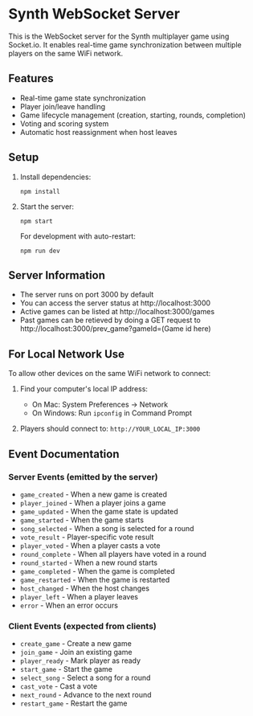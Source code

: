 # Synth WebSocket Server

This is the WebSocket server for the Synth multiplayer game using Socket.io. It enables real-time game synchronization between multiple players on the same WiFi network.

## Features

- Real-time game state synchronization
- Player join/leave handling
- Game lifecycle management (creation, starting, rounds, completion)
- Voting and scoring system
- Automatic host reassignment when host leaves

## Setup

1. Install dependencies:
   ```
   npm install
   ```

2. Start the server:
   ```
   npm start
   ```
   
   For development with auto-restart:
   ```
   npm run dev
   ```

## Server Information

- The server runs on port 3000 by default
- You can access the server status at http://localhost:3000
- Active games can be listed at http://localhost:3000/games
- Past games can be retieved by doing a GET request to http://localhost:3000/prev_game?gameId=(Game id here)

## For Local Network Use

To allow other devices on the same WiFi network to connect:

1. Find your computer's local IP address:
   - On Mac: System Preferences → Network
   - On Windows: Run `ipconfig` in Command Prompt

2. Players should connect to: `http://YOUR_LOCAL_IP:3000`

## Event Documentation

### Server Events (emitted by the server)

- `game_created` - When a new game is created
- `player_joined` - When a player joins a game
- `game_updated` - When the game state is updated
- `game_started` - When the game starts
- `song_selected` - When a song is selected for a round
- `vote_result` - Player-specific vote result
- `player_voted` - When a player casts a vote
- `round_complete` - When all players have voted in a round
- `round_started` - When a new round starts
- `game_completed` - When the game is completed
- `game_restarted` - When the game is restarted
- `host_changed` - When the host changes
- `player_left` - When a player leaves
- `error` - When an error occurs

### Client Events (expected from clients)

- `create_game` - Create a new game
- `join_game` - Join an existing game
- `player_ready` - Mark player as ready
- `start_game` - Start the game
- `select_song` - Select a song for a round
- `cast_vote` - Cast a vote
- `next_round` - Advance to the next round
- `restart_game` - Restart the game 